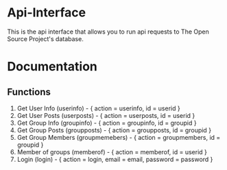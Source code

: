 Api-Interface
=============

This is the api interface that allows you to run api requests to The Open Source Project&#39;s database.

Documentation
=============

Functions
-------------
1. Get User Info (userinfo) - { action = userinfo, id = userid }
2. Get User Posts (userposts) - { action = userposts, id = userid }
3. Get Group Info (groupinfo) - { action = groupinfo, id = groupid }
4. Get Group Posts (groupposts) - { action = groupposts, id = groupid }
5. Get Group Members (groupmemebers) - { action = groupmembers, id = groupid }
6. Member of groups (memberof) - { action = memberof, id = userid }
7. Login (login) - { action = login, email = email, password = password } 